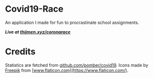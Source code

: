 # Covid19-Race

An application I made for fun to procrastinate school assignments.

***Live at [thijmen.xyz/coronarace](https://thijmen.xyz/coronarace/)***

# Credits

Statistics are fetched from [github.com/pomber/covid19](https://github.com/pomber/covid19).
Icons made by [Freepik](https://www.flaticon.com/authors/freepik) from [www.flaticon.com](https://www.flaticon.com/).
